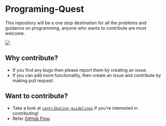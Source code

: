 
# Programing-Quest
 This repository will be a one stop destination for all the problems and guidance on programming, anyone who wants to contribute are most welcome.

<img src='https://hacktoberfest.com/_next/static/media/opengraph.da6e44c0.png'/>


## Why contribute?
- If you find any bugs then please report them by creating an issue. 
- If you can add more functionality, then create an issue and contribute by making pull request.
 
## Want to contribute?
- Take a look at [`contributing guidelines`](CONTRIBUTING.md) if you're interested in contributing!
- Refer [GitHub Flow](https://guides.github.com/introduction/flow).
